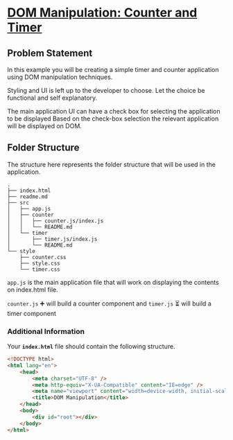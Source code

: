 # [DOM Manipulation: Counter and Timer](https://varunsathreya.github.io/contentstack-training/3.%20Javascript/2.%20Dom%20Manipulation/index.html)

## Problem Statement

In this example you will be creating a simple timer and counter application using DOM manipulation techniques.

Styling and UI is left up to the developer to choose. Let the choice be functional and self explanatory.

The main application UI can have a check box for selecting the application to be displayed
Based on the check-box selection the relevant application will be displayed on DOM.

## Folder Structure

The structure here represents the folder structure that will be used in the application.

```
.
├── index.html
├── readme.md
├── src
│   ├── app.js
│   ├── counter
│   │   ├── counter.js/index.js
│   │   └── README.md
│   └── timer
│       ├── timer.js/index.js
│       └── README.md
└── style
    ├── counter.css
    ├── style.css
    └── timer.css
```

`app.js` is the main application file that will work on displaying the contents on index.html file.

`counter.js` ➕ will build a counter component and `timer.js` ⏳ will build a timer component

### Additional Information

Your **`index.html`** file should contain the following structure.

```html
<!DOCTYPE html>
<html lang="en">
    <head>
        <meta charset="UTF-8" />
        <meta http-equiv="X-UA-Compatible" content="IE=edge" />
        <meta name="viewport" content="width=device-width, initial-scale=1.0" />
        <title>DOM Manipulation</title>
    </head>
    <body>
        <div id="root"></div>
    </body>
</html>
```
